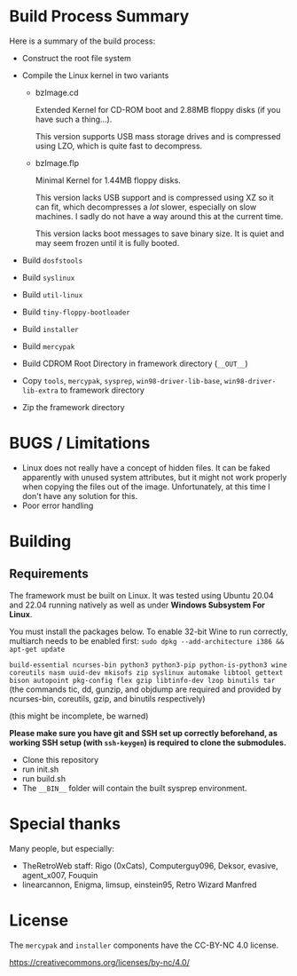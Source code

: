 # Build Process Summary

Here is a summary of the build process:

- Construct the root file system
- Compile the Linux kernel in two variants
  - bzImage.cd

    Extended Kernel for CD-ROM boot and 2.88MB floppy disks (if you have such a thing...).

    This version supports USB mass storage drives and is compressed using LZO, which is quite fast to decompress.

  - bzImage.flp

    Minimal Kernel for 1.44MB floppy disks.
    
    This version lacks USB support and is compressed using XZ so it can fit, which decompresses a *lot* slower, especially on slow machines. I sadly do not have a way around this at the current time.
    
    This version lacks boot messages to save binary size. It is quiet and may seem frozen until it is fully booted.

- Build `dosfstools`
- Build `syslinux`
- Build `util-linux`
- Build `tiny-floppy-bootloader`
- Build `installer`
- Build `mercypak`
- Build CDROM Root Directory in framework directory (`__OUT__`)
- Copy `tools`, `mercypak`, `sysprep`, `win98-driver-lib-base`, `win98-driver-lib-extra` to framework directory
- Zip the framework directory

# BUGS / Limitations

- Linux does not really have a concept of hidden files. It can be faked apparently with unused system attributes, but it might not work properly when copying the files out of the image. Unfortunately, at this time I don't have any solution for this.
- Poor error handling

# Building

## Requirements

The framework must be built on Linux. It was tested using Ubuntu 20.04 and 22.04 running natively as well as under **Windows Subsystem For Linux**.

You must install the packages below. 
To enable 32-bit Wine to run correctly, multiarch needs to be enabled first:
`sudo dpkg --add-architecture i386 && apt-get update`

`build-essential ncurses-bin python3 python3-pip python-is-python3 wine coreutils nasm uuid-dev mkisofs zip syslinux automake libtool gettext bison autopoint pkg-config flex gzip libtinfo-dev lzop binutils tar`
(the commands tic, dd, gunzip, and objdump are required and provided by ncurses-bin, coreutils, gzip, and binutils respectively)

(this might be incomplete, be warned)

**Please make sure you have git and SSH set up correctly beforehand, as working SSH setup (with `ssh-keygen`) is required to clone the submodules.**

- Clone this repository
- run init.sh 
- run build.sh
- The `__BIN__` folder will contain the built sysprep environment.

# Special thanks

Many people, but especially:

* TheRetroWeb staff: Rigo (0xCats), Computerguy096, Deksor, evasive, agent_x007, Fouquin
* linearcannon, Enigma, limsup, einstein95, Retro Wizard Manfred

# License

The `mercypak` and `installer` components have the CC-BY-NC 4.0 license.

https://creativecommons.org/licenses/by-nc/4.0/
